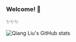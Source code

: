 ### Welcome! 👋

✨✨✨

![Qiang Liu's GitHub stats](https://github-readme-stats.vercel.app/api?username=ksd11&count_private=true&show_icons=true)

<!--
**ksd11/ksd11** is a ✨ _special_ ✨ repository because its `README.md` (this file) appears on your GitHub profile.

Here are some ideas to get you started:

- 🔭 I’m currently working on ...
- 🌱 I’m currently learning ...
- 👯 I’m looking to collaborate on ...
- 🤔 I’m looking for help with ...
- 💬 Ask me about ...
- 📫 How to reach me: ...
- 😄 Pronouns: ...
- ⚡ Fun fact: ...
-->

